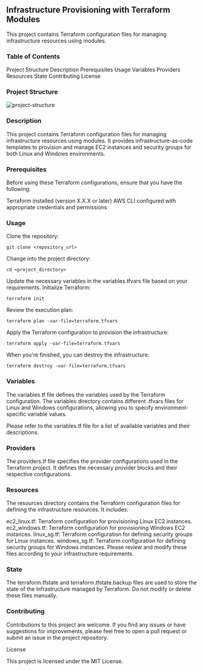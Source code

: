 ## Infrastructure Provisioning with Terraform Modules

This project contains Terraform configuration files for managing infrastructure resources using modules.

### Table of Contents

Project Structure
Description
Prerequisites
Usage
Variables
Providers
Resources
State
Contributing
License
### Project Structure

![project-structure](https://github.com/oluwafemiayo/terraform-series01/assets/115284052/b8c25f49-2c24-4d5a-9770-276ddff22855)

### Description

This project contains Terraform configuration files for managing infrastructure resources using modules. It provides infrastructure-as-code templates to provision and manage EC2 instances and security groups for both Linux and Windows environments.

### Prerequisites
 
Before using these Terraform configurations, ensure that you have the following:

Terraform installed (version X.X.X or later)
AWS CLI configured with appropriate credentials and permissions
### Usage

Clone the repository:

```
git clone <repository_url>
```
Change into the project directory:

```
cd <project_directory>
```

Update the necessary variables in the variables.tfvars file based on your requirements.
Initialize Terraform:

```
terraform init
```

Review the execution plan:

```
terraform plan -var-file=terraform.tfvars
```

Apply the Terraform configuration to provision the infrastructure:

```
terraform apply -var-file=terraform.tfvars
```

When you're finished, you can destroy the infrastructure:

```
terraform destroy -var-file=terraform.tfvars
```

### Variables

The variables.tf file defines the variables used by the Terraform configuration. The variables directory contains different .tfvars files for Linux and Windows configurations, allowing you to specify environment-specific variable values.

Please refer to the variables.tf file for a list of available variables and their descriptions.

### Providers

The providers.tf file specifies the provider configurations used in the Terraform project. It defines the necessary provider blocks and their respective configurations.

### Resources

The resources directory contains the Terraform configuration files for defining the infrastructure resources. It includes:

ec2_linux.tf: Terraform configuration for provisioning Linux EC2 instances.
ec2_windows.tf: Terraform configuration for provisioning Windows EC2 instances.
linux_sg.tf: Terraform configuration for defining security groups for Linux instances.
windows_sg.tf: Terraform configuration for defining security groups for Windows instances.
Please review and modify these files according to your infrastructure requirements.

### State

The terraform.tfstate and terraform.tfstate.backup files are used to store the state of the infrastructure managed by Terraform. Do not modify or delete these files manually.

### Contributing

Contributions to this project are welcome. If you find any issues or have suggestions for improvements, please feel free to open a pull request or submit an issue in the project repository.

License

This project is licensed under the MIT License.
